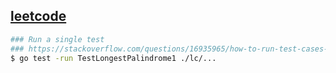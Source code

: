 ## [leetcode](https://leetcode.com)

```bash
### Run a single test
### https://stackoverflow.com/questions/16935965/how-to-run-test-cases-in-a-specified-file
$ go test -run TestLongestPalindrome1 ./lc/...
```